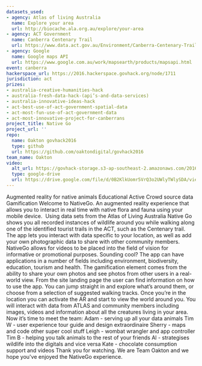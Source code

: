 ```yaml
---
datasets_used:
- agency: Atlas of living Australia
  name: Explore your area
  url: http://biocache.ala.org.au/explore/your-area
- agency: ACT Government
  name: Canberra Centenary Trail
  url: https://www.data.act.gov.au/Environment/Canberra-Centenary-Trail/86di-ncd5
- agency: Google
  name: Google maps API
  url: https://www.google.com.au/work/mapsearth/products/mapsapi.html
event: canberra
hackerspace_url: https://2016.hackerspace.govhack.org/node/1711
jurisdiction: act
prizes:
- australia-creative-humanities-hack
- australia-fresh-data-hack-(api’s-and-data-services)
- australia-innovative-ideas-hack
- act-best-use-of-act-government-spatial-data
- act-most-fun-use-of-act-government-data
- act-most-innovative-project-for-canberrans
project_title: Native Go
project_url: ''
repo:
  name: Oakton govhack2016
  type: github
  url: https://github.com/oaktondigital/govhack2016
team_name: Oakton
video:
  alt_url: https://govhack-storage.s3-ap-southeast-2.amazonaws.com/2016/2016-07-31%2009-21-56.mp4
  type: google-drive
  url: https://drive.google.com/file/d/0B2KlkUomr5VrQ3o2UWlyTWlySDA/view?usp=sharing
---
```


Augmented reality for native animals
Educational
Active
Crowd source data
Gamification
Welcome to NativeGo. An augmented reality experience that allows you to interact in real time with native flora and fauna using your mobile device. 
Using data sets from the Atlas of Living Australia Native Go shows you all recorded instances of wildlife around you while walking along one of the identified tourist trails in the ACT, such as the Centenary trail. 
The app lets you interact with data specific to your location, as well as add your own photographic data to share with other community members. NativeGo allows for videos to be placed into the field of vision for informative or promotional purposes.
Sounding cool? The app can have applications in a number of fields including environment, biodiversity, education, tourism and health. The gamification element comes from the ability to share your own photos and see photos from other users in a real-world view.
From the site landing page the user can find information on how to use the app. You can jump straight in and explore what’s around them, or choose from a selection of suggested walking tracks.
Once you’re in the location you can activate the AR and start to view the world around you. You will interact with data from ATLAS and community members including images, videos and information about all the creatures living in your area. 
Now it’s time to meet the team:
Adam - serving up all your data animals
Tim W - user experience tour guide and design extraordinaire
Sherry - maps and code other super cool stuff
Leigh - wombat wrangler and app controller
Tim B - helping you talk animals to the rest of your friends
Al - strategises wildlife into the digitals and vice versa
​​​​​​​Kate - chocolate consumption support and videos
Thank you for watching. We are Team Oakton and we hope you've enjoyed the NativeGo experience.